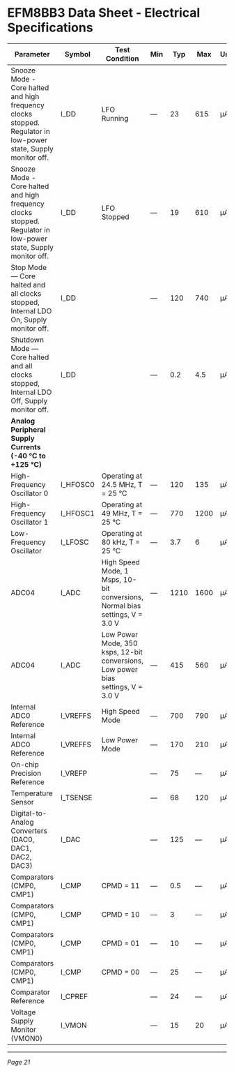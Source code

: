 # EFM8BB3 Data Sheet - Electrical Specifications

| Parameter | Symbol | Test Condition | Min | Typ | Max | Unit |
|---|---|---|---|---|---|---|
| Snooze Mode - Core halted and high frequency clocks stopped. Regulator in low-power state, Supply monitor off. | I_DD | LFO Running | — | 23 | 615 | µA |
| Snooze Mode - Core halted and high frequency clocks stopped. Regulator in low-power state, Supply monitor off. | I_DD | LFO Stopped | — | 19 | 610 | µA |
| Stop Mode — Core halted and all clocks stopped, Internal LDO On, Supply monitor off. | I_DD |  | — | 120 | 740 | µA |
| Shutdown Mode — Core halted and all clocks stopped, Internal LDO Off, Supply monitor off. | I_DD |  | — | 0.2 | 4.5 | µA |
| **Analog Peripheral Supply Currents (-40 °C to +125 °C)** |  |  |  |  |  |  |
| High-Frequency Oscillator 0 | I_HFOSC0 | Operating at 24.5 MHz, T = 25 °C | — | 120 | 135 | µA |
| High-Frequency Oscillator 1 | I_HFOSC1 | Operating at 49 MHz, T = 25 °C | — | 770 | 1200 | µA |
| Low-Frequency Oscillator | I_LFOSC | Operating at 80 kHz, T = 25 °C | — | 3.7 | 6 | µA |
| ADC04 | I_ADC | High Speed Mode, 1 Msps, 10-bit conversions, Normal bias settings, V = 3.0 V | — | 1210 | 1600 | µA |
| ADC04 | I_ADC | Low Power Mode, 350 ksps, 12-bit conversions, Low power bias settings, V = 3.0 V | — | 415 | 560 | µA |
| Internal ADC0 Reference | I_VREFFS | High Speed Mode | — | 700 | 790 | µA |
| Internal ADC0 Reference | I_VREFFS | Low Power Mode | — | 170 | 210 | µA |
| On-chip Precision Reference | I_VREFP |  | — | 75 | — | µA |
| Temperature Sensor | I_TSENSE |  | — | 68 | 120 | µA |
| Digital-to-Analog Converters (DAC0, DAC1, DAC2, DAC3) | I_DAC |  | — | 125 | — | µA |
| Comparators (CMP0, CMP1) | I_CMP | CPMD = 11 | — | 0.5 | — | µA |
| Comparators (CMP0, CMP1) | I_CMP | CPMD = 10 | — | 3 | — | µA |
| Comparators (CMP0, CMP1) | I_CMP | CPMD = 01 | — | 10 | — | µA |
| Comparators (CMP0, CMP1) | I_CMP | CPMD = 00 | — | 25 | — | µA |
| Comparator Reference | I_CPREF |  | — | 24 | — | µA |
| Voltage Supply Monitor (VMON0) | I_VMON |  | — | 15 | 20 | µA |

---
*Page 21*